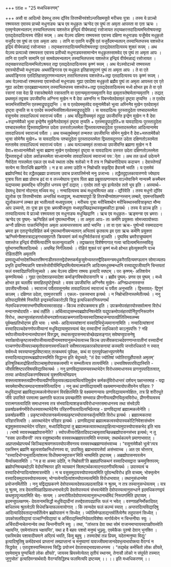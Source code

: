 +++
title = "25 मध्वधिकरणम्"

+++
असौ वा आदित्यो देवमधु तस्य द्यौरेव तिरश्चीनवंशोऽन्तरिक्षमयूपो मरीचयः पुत्राः । तस्य ये प्राञ्चो रश्मयस्ता एवास्य प्राच्यो मधुनाड्यः ऋच एव मधुकृतः ऋग्वेद एव पुष्पं ता अमृता आपस्ता वा एता ऋचः । एतमृग्वेदमभ्यतपन् तस्याभितप्तस्य यशस्तेज इन्द्रियं वीर्यमन्नाद्यं रसोजायत तद्य्वक्षरत्तदादित्यमभितोश्रयत्तद्वा एतद्यदेतदादित्यस्य रोहितं रूपम् । अथ येऽस्य दक्षिणा रश्मयस्ता एवास्य दक्षिणा मधुनाड्यः यजूँष्येव मधुकृतो यजुर्वेद एव पुष्पं ता एता अमृता आपः । तानि वा एतानि यजूँषि एतं यजुर्वेदमभ्यतपन् तस्याभितप्तस्य यशस्तेज इद्रियं वीर्यमन्नाद्यं रसोजायत । तद्य्वक्षरत्तदादित्यमभितोश्रयत्तद्वा एतद्यदेवतादित्यस्य शुक्लं रूपम् । अथ येऽस्य प्रत्यञ्चो रश्मयस्ता एवास्य प्रतीच्यो मधुनाड्यस्सामान्येन मधुकृतस्सामवेद एव पुष्पं ता अमृता आपः । तानि वा एतानि सामानि एतं सामवेदमभ्यतपन् तस्याभितप्तस्य यशस्तेज इन्द्रियं वीर्यमन्नाद्यं रसोजायत । तद्य्वक्षरत्तदादित्यमभितोऽश्रयत् तद्वा एतद्यदेतदादित्यस्य कृष्णं रूपम् । अथ येऽस्योदञ्चो रश्मयस्ता एवास्योदीच्यो मधुनाड्यः अथर्वाङ्गिरस एव मधुकृत इतिहासपुराणं पुष्पं ता अमृता आपः । ते वा एते अथर्वाङ्गिरस एतदितिहासपुराणमभ्यतपन् तसाभितप्तस्य यशस्तेज+तद्वा एतदादित्यस्य परः कृष्णं रूपम् । अथ येऽस्यार्ध्वा रश्मतस्या एवास्योर्ध्वा मधुनाड्यः गुह्या एवादेशा मधुकृतो ब्रह्मैव पुष्पं ता अमृता आपस्ता एव एते गुह्या आदेशा एतद्ब्रह्माभ्यतपन् तस्याभितप्तस्य यशस्तेज+तद्वा एतद्यदेवतादित्यस्य मध्ये क्षोभत इव ते वा एते रसानां रसा वेदा हि रसास्तेषामेते रसास्तानि वा एतान्यमृतानाममृतानि वेदा ह्यमृतास्तेषामेतान्यमृतानि । तद्यत् प्रथममृतं तद्वसव उपजीवन्ति अग्निना मुखेन न वै देवा अश्नन्ति न पिबन्त्येतदेवामृतं दृष्ट्वा तृप्यन्ति । त एतदेव रूपमभिसंविशन्ति एतस्माद्रूपादुद्यन्ति । स य एतदेवममृतंवेद वसूनामेवैको भूत्वा अघ्निनैव मुखेन एतदेवामृतं दृष्ट्वा तृप्यति स य एतदेव रूपमभिसंविशत्येतस्माद्रूपादुदेति । स यावदादित्यः पुरस्तादुदेता पश्चादस्तमेता वसूनामेव तावदाधिपत्यं स्वाराज्यं पर्येता । अथ यद्द्वितीयममृतं तद्रुद्रा उपजीवन्ति इन्द्रेण मुखेन न वै देवा +रुद्राणमेवैको भूत्वा इन्द्रेणैव मुखेनैतदेवामृतं दृष्ट्वा तृप्यति + एतस्माद्रूपादुदेति+स यावदादित्यः पुरस्तादुदेता पश्चादस्तमेता द्विस्तावद्दक्षिणत उदेता उत्तरतोऽस्तमेता द्विस्तावत्पश्चादुदेता पुरस्तादस्तमेता आदित्यानामेव तावदाधिपत्यं स्वाराज्यं पर्येता । अथ यच्चतुर्थममृतं तन्मरुत उपजीवन्ति सोमेन मुखेन वै देवा+मरुतामेवैको भूत्वा सोमेनैव मुखेन+ स यावदादित्यः पश्चादुदेता पुरस्तादस्तमेता द्विस्तावदुत्तरत उदेता दक्षिणतोऽस्तमेता मरुतामेव तावदाधिपत्यं स्वाराज्यं पयेता । अथ यत्पञ्चममृतं तत्साध्या उपजीवन्ति ब्रह्मणा मुखेन न वै देवा+साध्यानामेवैको भूत्वा ब्रह्मणा मुखेन एतदेवामृतं दृष्ट्वा स यावदादित्य उत्तरत उदेता दक्षिणतोऽस्तमेता द्विस्तावदूर्ध्व उदेता अर्वाङस्तमेता साध्यानामेव तावदाधिपत्यं स्वाराज्यं पयर्ेता । अथ तत ऊर्ध्व उदेत्यने नैवोदेता नास्तमेता एकल एव मध्ये स्थाता तदेषः श्लोको न वै तत्र न निम्रोचनोदियाय कदाचन । देवास्तेनाहँ सत्येन मा विराधिषि ब्रह्मणेति । न ह वा अस्मा उदेति न निम्रोचति सकृद्दिवा हैवास्मै भवति । य एतामेवं ब्रह्मोपनिषदं वेद तद्धैतद्ब्रह्मा प्रजापतय उवाच प्रजापतिर्मनवे मनुः प्रजाभ्यः । तद्धैतदुद्दालकायारुणये ज्येष्ठाय पुत्राय पिता ब्रह्म प्रोवाच इदं वा व तज्ज्येष्ठाय पुत्राय पिता ब्रह्म प्रब्रूयात्प्रणाय्याय वाऽन्तेवासिने नान्यस्मै कस्मैचन यद्यप्यस्मा इमामद्भिः परिगृहीतं धनस्य पूर्णां दद्यात् । एतदेव ततो भूय इत्येतदेव ततो भूय इति । अस्यार्थः- देवमधु देवानां मोदनात् मध्विव मधु । नन्वादित्यस्य कथं मधुत्वमित्यत आह - द्यौरेवेति । तस्य मधुनो द्यौरेव द्युलोक एव तिरश्चीनवंशः अन्तरिक्षं मध्यपूपम्, मध्वाश्रयापूपो हि तिरश्चीनवंशलग्नस्सन् लम्बते, एवमन्तरिक्षमपि द्युलोकलग्नं लम्बत इव भातीत्यतो मध्यपूपत्वम् । मरीचयः पुत्राः मरीचिशब्देन मरीचिस्थास्सवित्राकृष्टा मौम्य आप उच्यन्ते, ताः पुत्रा इव पुत्राः भ्रमरबीजभूताः मध्वपूपच्छिद्रस्थास्सूक्ष्मकीटा इत्यर्थः । तस्य ये प्राञ्च इति । तस्यादित्यस्य ये प्राञ्चो रश्मयस्ता एव मधुनाड्यः मधुच्छिद्राणि । ऋच एव मधुकृतः- ऋङ्मन्त्रा एव भ्रमराः । ऋग्वेद एव पुष्पम्- ऋग्विहितं कर्म पुष्पस्थानीयम् । ता अमृता आपः- ताः कर्मणि प्रयुक्त्ताः सोमज्यपयोरूपाः अग्नौ प्रक्षिप्ताः पाकाभिनिर्वृत्ता अमृता अत्यन्तरसवत्य आपो भवन्ति । ता वा एता ऋचः- पुष्पेभ्यो रसमाददाना भ्रमरा इव एतादृग्वेदविहितं कर्म पुष्पस्थानीयमभ्यतपन् अभितापं कृतवत्य इव एता ऋचः कर्मणि प्रयुक्त्ता ऋग्भिर्मन्त्रैश्शस्त्राद्यङ्गभावमुपगतैः क्रियमाणं कर्म मधुनिर्वर्तकरसं मुञ्चति । पुष्पमिव भ्रमरैराचूष्यमाणं यशस्तेज इन्द्रियं वीर्यमित्यादीनि फलान्युत्पन्नानि । तद्व्यक्षरत् विशेषेणागात् गत्वा चादित्यमभितस्सवितुः पूर्वभागमाश्रितवदित्यर्थः । अयमिह निर्गलितार्थः । रोहितं शुक्लं परं कृष्णं मध्ये क्षोभत इवेत्युक्त्तानि पञ्च रोहितादीनि अमृतानि प्रामाद्यूर्ध्वान्तदेशस्थितरश्मिनाडीतस्तत्तद्वेदोक्त्तकर्मकुसुमेभ्यस्तत्तद्वैदिकमन्त्रमधुकरैरादित्यमण्डलान सोमाज्यतपः प्रभृति द्रव्यनिष्पन्नानि यशस्तेजोवीर्यमिन्द्रियमित्येवमात्मकानि आदित्यमधुसम्बन्धानि वस्वाद्युपजीव्यानि चिन्तयतां फलं वस्वादिप्राप्तिरित्युच्यते । अथ येऽस्य दक्षिणा रश्मयः इत्यादि स्पष्टम् । परः कृष्णम्- अतिशयेन कृष्णमित्यर्थः । गुह्या एवादेशारहस्यादेशा कर्माङ्गविषयोपासनानि च । ब्रह्मैव पुष्पम्- प्रणव एव पुष्पम् । मध्ये क्षोभत इव चलतीव समाहितदृष्टेर्दृश्यते । वसव उपजीवन्ति अग्निनैव मुखेन- अग्निप्रधानास्सन्त उपजीवन्तीत्यर्थः । स्वाराज्यं पर्येतावसूनामेव तावदाधिपत्यं स्वाराज्यं च पर्येता अनुभवति । द्विस्तावत्- द्विगुणं कालम् । दक्षिणत उदेता, एवमुत्तरत्रापि । एकलः- एकस्वभाव इत्यर्थः । न निम्रोचतिनास्तमेतीत्यर्थः । ननु प्रतिपाद्यविशेषे निरूपिते इन्द्रस्याधिकारोऽपि सिद्ध इत्यधिकारनिरूपणार्थं नेदमधिकरणमारम्भणीयमित्यस्वरसादाह - किञ्च तत्रोपक्रममात्र इति । उपक्रमोपसंहारयोस्सर्वात्मना विरोधं मन्वानश्चोदयति - कथं तर्हीति । अर्थित्वाद्यसम्भवब्रह्मोपनिषत्त्वेति यद्युपक्रमोपसंहारयोर्निपुणनिरूपणेन विरोधः, तथाप्युपसंहारपर्यालोचनदशोत्पन्नप्रक्रमगतादित्यवस्वादिशब्दजन्यापातप्रीतितिमवलम्ब्य पूर्वमक्षप्रतिभोद्गम इति भावः । भाष्ये- आदित्यस्यांशानां वस्वादिभिर्भुज्यमानानामिति । नन्वादित्यांशानां वस्वादिपञ्चदेवगणोपजीव्यानां मधुविद्यायामुपास्यत्वं चेत् वस्वादीनां तदधिकारो काऽनुपपत्तिः ? नहि स्वोपजीव्यत्वेनान्यस्योपासनं विरुद्धम्, तथासत्युपासनमात्रोच्छेदप्रसङ्गात् सवेष्वप्युपासनेषु स्वापेक्षयोत्कृष्टत्वस्वोपजीव्यत्वादीनामवश्यानुसन्धेयत्वाच्च किञ्च उपजीवकपञ्चदेवगणान्तःपातीनां वस्वादीनां पञ्चगणोपजीव्यपञ्चामृतोपासनास्वनधिकारे सर्वेश्वरत्वप्रकारकोपासनायां कस्यापि जन्तोरधिकारो न स्यात् सर्वमध्ये स्वस्याप्यनुप्रविष्टत्वात् तत्कथमयं पूर्वपक्षः, कथं वा एतत्पूर्वपक्षाभ्युपगमेनैव वस्वादित्याद्यावस्थब्रह्मोपास्यमिति सिद्धान्त इति चेदुच्यते; "तं देवा ज्योतिषां ज्योतिरायुर्होपासते अमृतम्' इतिश्रुतिबलाद्रोहितादिपञ्चामृतोपासकत्वमपि न सम्भतीत्यत्र तात्पर्यमिति । उभयविषयपरविद्यास्विति - जीवविशिष्टपरविषयविद्यास्वित्यर्थः । ननु प्राणविद्यायामप्यवस्थाभेदेन विरोधसमाधानस्य प्रागनुपपादितत्वात्, तस्या अप्येतदधिकरणविषयत्वं युक्त्तमित्यभिप्रयन् शक्त्तत्वाशक्त्तत्वप्रीणनीयत्वप्रीणयितृत्वफलप्रदत्वाथिर्त्वादिमुखेन कर्मकर्तृविरोधान्तरं दर्शयन् पक्षान्तरमाह - यद्वा स्वयमेवाभीष्टसम्पादनाशक्त्तेरित्यादिना । ननु कथं प्राणविद्यायामपि वक्ष्यमाणन्यायोपजीवनेन परिहारः ? मधुविद्यायां ब्रह्मविद्यात्मकत्वेनोपासनं विवक्षितमिति हि वक्ष्यमाणन्यायः प्राणविद्यायामनपेक्षितः, तत्र हि शरीरभूते जीवे उपासिते परमात्मा प्रक्षणाति फलञ्च प्रयच्छतीति सम्भवान्न प्रीणनीयत्वप्रीणयितृत्वविरोधः, प्रीणनीयत्वस्य परात्मगतत्वादिति समाधानस्य तत्र संभवादित्याशङ्कयविरोधान्तरसमाधानस्य तथा संभवेऽपि प्रकर्षाप्रकर्षगर्मविरोधस्यावस्थाभेदेनैव परिहरणीयत्वादित्यभिप्रेत्याह - प्राणविद्यायां ब्रह्मात्मकत्वेनेति । प्रकर्षाप्रकर्षेति । प्रकृष्टस्योपासनकर्मत्वमप्रकृष्टस्योपासनकर्तृत्वमिति विरोध इत्यर्थः । ब्रह्मात्मकतया परिहारस्त्विति । अवस्थाभेदेन परिहार इत्यर्थः । प्राणविद्यायां ब्रह्मात्मकत्वस्योपास्यकोटिनिवेशासंभवेन बद्धमुक्त्तावस्थाभेदेन परिहारः, मध्वादिविद्यायां तु ब्रह्मात्मकत्वावस्थातद्राहित्याभ्यामुपास्योपासकभेद इति भावः ।।भाष्ये स्वावस्थब्रह्मोपासनेति? । स्वोपजीव्यरोहितादिपदञ्चामृतावच्छिन्नब्रह्मोपासनसंभव इत्यर्थः; न तु "वसव उपजीवन्ती' त्यत्र वसुशब्दस्यैव वस्ववस्थब्रह्मपरत्वमिति मन्तव्यम्; तथार्थकल्पने प्रमाणाभावात् । अप्राप्तार्थप्राप्त्यर्थं किञ्चिदाश्रयणरूपस्योपजीवनस्य वस्ववस्थब्रह्मण्यसंभवाच्च । "वसूनामेवैको भूत्वे'त्यत्र एकस्मिन् ब्रह्मणि बहुत्वसापेक्षनिर्धारणस्य वा, उपासितुः ब्रह्मभावापत्तेर्वा असंभवाच्च । अत एव चोत्तरत्र, "वस्वादिभोग्यभूतादित्यांशस्य विधीयमानमुपासन'मिति भाष्यमिति द्रष्टव्यम् । अब्रह्मोपासनपरत्वेन यैर्व्याख्यातमिति । "न ह वा अस्मा उदेति, न निम्रोवती'ति ब्रह्मप्राप्तिकथनं वस्वादिभावद्वारा क्रममुक्त्तिपरम्; ब्रह्मोपनिषच्छब्दोऽपि वेदोपनिषत्पर इति व्याख्यानं क्लिष्टार्थकत्वादनादरणीयमित्यर्थः । उपास्यत्वं च वस्वादिभोग्यादित्यांशमात्रस्येति । न च वसुसमुदायस्योपास्यत्वमिति पूर्वग्रन्थविरोध इति वाच्यम्; भोक्त्तृत्वेन वस्वादिसमुदायस्योपास्यत्वम्; भोग्यत्वेनादित्यांशस्योपास्यत्वमिति विरोधाभावात् । तथानुसंधानमेव प्रयोजनमितीति । ननु यद्विद्याप्रकरणे देवोपास्यत्वदेवफलप्रदत्वादिकं न श्रुतम्, न तत्र तस्यानुसन्धेयत्वम् । यत्र तु श्रुतम्, तत्र देवताविग्रहादिप्रसाधनाभावेऽपि देवतोपास्यत्वं संभवत्येवेति देवोपास्यत्वानुसन्धाने इदमधिकरणद्वयं कथमुपयुज्यतामिति चेत्- सत्यम् । अनारोपितदेवोपास्यत्वानुसन्धानार्थमिदं निरूपणमिति द्रष्टव्यम् । इदमप्युपलक्षणम्- देवतानामसिद्धौ मधुविद्यादीनां तत्तद्देवतापदप्राप्तिः फलं न भवेत् । वरुणग्रहनिर्मोकादिवत् बाधितस्य श्रुतत्वेऽपि विधेयक्रियाफलत्वायोगात् । किं त्वन्यदेव फलं कल्प्यं स्यात् । अन्तरादित्यविद्यादिषु आदित्यादिदेवताद्यन्तर्वर्तित्वेन ब्रह्मोपासनं न सिध्येत् । ज्योतिर्मण्डलाद्यन्तर्वर्तित्वेनैव तदुपासनं सिध्येत् । उपकोसलविद्यायां पञ्चाग्निविद्यायां च अर्चिराद्यभिमानिदेवताविशेषाः मार्गार्वत्वेन न चिन्तनीयाः स्युः । अर्चिरादीन्यचेतनान्येव तथा चिन्तनीयानि स्युः । तथा, "तांस्तत्र देवा यथा सोमं राजानमाप्यायस्वापक्षीयस्वेति भक्षयन्ति, एवमेनांस्तत्र भक्षयन्ति', यथा ह वै बहवः पशवो मनुष्यं भुञ्ज्युः, एवमेकैकः पुरुषो देवान् भुनक्त्ति । एकस्मिन्नेव पशावादीयमाने अपि्रयं भवति, किमु बहुषु । तस्मादेषां तन्न प्रियम्, यदेतन्मनुष्या विद्युः' इत्यादिश्रुतिषु कर्मदेवभावं प्राप्तानां तमप्राप्तानां च मनुष्याणां यावज्जीवमाजानदेवभृत्यभावोक्त्या वैराग्यं न सिद्धयेत् । एतादृशस्याभिमतस्य सिद्धिः प्रयोजनं देवतासद्भावप्रसाधनस्य । "तद्यथेह कर्मचितो लोकः क्षीयते, एवमेवामुत्र पुण्यचितो लोकः क्षीयते', जायस्व म्रियस्वेत्येतत् तृतीयं स्थानम्, तेनासौ लोको न संपूर्यते तस्मात् जुगुप्सेत' इत्यादिमन्त्रार्थवादैः वैराग्यसिद्धिश्च फलमित्यपि द्रष्टव्यम् ।। ।। इति मध्वधिकरणम् ।।